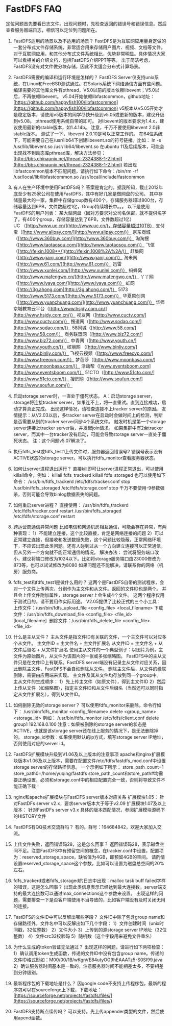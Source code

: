 # FastDFS FAQ

定位问题首先要看日志文件。出现问题时，先检查返回的错误号和错误信息。然后查看服务器端日志，相信可以定位到问题所在。

1. FastDFS适用的场景以及不适用的场景？
   FastDFS是为互联网应用量身定做的一套分布式文件存储系统，非常适合用来存储用户图片、视频、文档等文件。对于互联网应用，和其他分布式文件系统相比，优势非常明显。具体情况大家可以看相关的介绍文档，包括FastDFS介绍PPT等等。
   出于简洁考虑，FastDFS没有对文件做分块存储，因此不太适合分布式计算场景。

2. FastDFS需要的编译和运行环境是怎样的？
   FastDFS Server仅支持unix系统，在Linux和FreeBSD测试通过。在Solaris系统下网络通信方面有些问题。
   编译需要的其他库文件有pthread，V5.0以前的版本依赖libevent；V5.0以后，不再依赖libevent。
   v5.04开始依赖libfastcommon，github地址：[https://github.com/happyfish100/libfastcommon](https://github.com/happyfish100/libfastcommon)
   v5版本从v5.05开始才是稳定版本，请使用v5版本的同学尽快升级到v5.05或更新的版本，建议升级到v5.08。
   pthread使用系统自带的即可。
   对libevent的版本要求为1.4.x，建议使用最新的stable版本，如1.4.14b。
   注意，千万不要使用libevent 2.0非stable版本。
   测试了一下，libevent 2.0.10是可以正常工作的。
   在64位系统下，可能需要自己在/usr/lib64下创建libevent.so的符号链接。比如：
   ln -s /usr/lib/libevent.so /usr/lib64/libevent.so
   在ubuntu 11及后续版本，可能会出现找不到动态库pthread库，解决方法参见：[http://bbs.chinaunix.net/thread-2324388-1-2.html](http://bbs.chinaunix.net/thread-2324388-1-2.html)
   若出现libfastcommon版本不匹配问题，请执行如下命令：/bin/rm -rf /usr/local/lib/libfastcommon.so /usr/local/include/fastcommon

3. 有人在生产环境中使用FastDFS吗？
   答案是肯定的。据我所知，截止2012年底至少有25家公司在使用FastDFS，其中有好几家是做网盘的公司。
   其中存储量最大的一家，集群中存储group数有400个，存储服务器超过800台，存储容量达到6PB，文件数超过1亿，Group持续增长中。。。
   以下是使用FastDFS的用户列表：
   某大型网盘（因对方要求对公司名保密，就不提供名字了。有400个group，存储容量达到了6PB，文件数超过1亿）  
   UC （[http://www.uc.cn/](http://www.uc.cn/)，存储容量超过10TB）
   支付宝（[http://www.alipay.com/](http://www.alipay.com/)）
   京东商城（[http://www.360buy.com/](http://www.360buy.com/)）
   淘淘搜（[http://www.taotaosou.com/](http://www.taotaosou.com/)）
   飞信（[http://feixin.1008**/](http://feixin.1008%2A%2A/)）
   赶集网（[http://www.ganji.com/](http://www.ganji.com/)）
   淘米网（[http://www.61.com/](http://www.61.com/)）
   迅雷（[http://www.xunlei.com/](http://www.xunlei.com/)）
   蚂蜂窝（[http://www.mafengwo.cn/](http://www.mafengwo.cn/)）
   丫丫网（[http://www.iyaya.com/](http://www.iyaya.com/)）
   虹网（[http://3g.ahong.com](http://3g.ahong.com/)）
   5173（[http://www.5173.com/](http://www.5173.com/)）
   华夏原创网（[http://www.yuanchuang.com/](http://www.yuanchuang.com/)）
   华师京城教育云平台（[http://www.hsjdy.com.cn/](http://www.hsjdy.com.cn/)）
   视友网（[http://www.cuctv.com/](http://www.cuctv.com/)）
   搜道网（[http://www.sodao.com/](http://www.sodao.com/)）
   58同城（[http://www.58.com/](http://www.58.com/)）
   商务联盟网（[http://www.biz72.com/](http://www.biz72.com/)）
   中青网（[http://www.youth.cn/](http://www.youth.cn/)）
   缤丽网 （[http://www.binliy.com/](http://www.binliy.com/)）
   飞视云视频（[http://www.freeovp.com/](http://www.freeovp.com/)）
   梦芭莎（[http://www.moonbasa.com/](http://www.moonbasa.com/)）
   活动帮（[www.eventsboom.com](http://www.eventsboom.com/)）
   51CTO（[http://www.51cto.com/](http://www.51cto.com/)）
   搜房网（[http://www.soufun.com/](http://www.soufun.com/)）

4. 启动storage server时，一直处于僵死状态。
   A：启动storage server，storage将连接tracker server，如果连不上，将一直重试。直到连接成功，启动才算真正完成。
   出现这样情况，请检查连接不上tracker server的原因。
   友情提示：从V2.03以后，多tracker server在启动时会做时间上的检测，判断是否需要从别的tracker server同步4个系统文件。
   触发时机是第一个storage server连接上tracker server后，并发起join请求。
   如果集群中有2台tracker server，而其中一台tracker没有启动，可能会导致storage server一直处于僵死状态。
   注：这个问题v5.07解决了。

5. 执行fdfs_test或fdfs_test1上传文件时，服务器返回错误号2
   错误号表示没有ACTIVE状态的storage server。可以执行fdfs_monitor查看服务器状态。

6. 如何让server进程退出运行？
   直接kill即可让server进程正常退出，可以使用killall命令，例如：
   killall fdfs_trackerd
   killall fdfs_storaged
   也可以使用如下命令：
   /usr/bin/fdfs_trackerd /etc/fdfs/tracker.conf stop
   /usr/bin/fdfs_storaged /etc/fdfs/storage.conf stop
   千万不要使用-9参数强杀，否则可能会导致binlog数据丢失的问题。

7. 如何重启server进程？
   直接使用：
   /usr/bin/fdfs_trackerd /etc/fdfs/tracker.conf restart
   /usr/bin/fdfs_storaged /etc/fdfs/storage.conf restart

8. 跨运营商通信异常问题
   比如电信和网通机房相互通信，可能会存在异常，有两种表现：
   1）不能建立连接，这个比较直接，肯定是网络连接的问题
   2）可以正常建立连接，但接收和发送数据失败，这个问题比较隐蔽，正常网络环境下，不应该出现此类问题。
   ​     还有人碰到过从一个方向建立连接可以正常通信，但从另外一个方向就不能正常通信的情况。
   解决办法：
   尝试将服务端口改小，建议将端口修改为1024以下。比如将storage服务端口由23000修改为873等，也可以试试修改为8080
   如果问题还不能解决，请联系你的网络（机房）服务商。

9. fdfs_test和fdfs_test1是做什么用的？
   这两个是FastDFS自带的测试程序，会对一个文件上传两次，分别作为主文件和从文件。返回的文件ID也是两个。
   并且会上传文件附加属性，storage server上会生成4个文件。
   这两个程序仅用于测试目的，请不要用作实际用途。
   V2.05提供了比较正式的三个小工具：
      上传文件：/usr/bin/fdfs_upload_file  <config_file> <local_filename>
      下载文件：/usr/bin/fdfs_download_file <config_file> <file_id> [local_filename]
   ​    删除文件：/usr/bin/fdfs_delete_file <config_file> <file_id>

10. 什么是主从文件？
主从文件是指文件ID有关联的文件，一个主文件可以对应多个从文件。
  主文件ID = 主文件名 + 主文件扩展名
  从文件ID = 主文件名 + 从文件后缀名 + 从文件扩展名
使用主从文件的一个典型例子：以图片为例，主文件为原始图片，从文件为该图片的一张或多张缩略图。
FastDFS中的主从文件只是在文件ID上有联系。FastDFS server端没有记录主从文件对应关系，因此删除主文件，FastDFS不会自动删除从文件。
删除主文件后，从文件的级联删除，需要由应用端来实现。
主文件及其从文件均存放到同一个group中。
主从文件的生成顺序：
1）先上传主文件（如原文件），得到主文件ID
2）然后上传从文件（如缩略图），指定主文件ID和从文件后缀名（当然还可以同时指定从文件扩展名），得到从文件ID。


11. 如何删除无效的storage server？
可以使用fdfs_monitor来删除。命令行如下：
/usr/bin/fdfs_monitor <config_filename> delete <group_name> <storage_id>
例如：
/usr/bin/fdfs_monitor /etc/fdfs/client.conf delete group1 192.168.0.100
注意：如果被删除的storage server的状态是ACTIVE，也就是该storage server还在线上服务的情况下，是无法删除掉的。
​       storage_id参数：如果使用默认的ip方式，填写storage server IP地址，否则使用对应的server id。

12. FastDFS扩展模块升级到V1.06及以上版本的注意事项
apache和nginx扩展模块版本v1.06及以上版本，需要在配置文件/etc/fdfs/fastdfs_mod.conf中设置storage server的存储路径信息。
一个示例如下所示：
store_path_count=1
store_path0=/home/yuqing/fastdfs
store_path_count和store_path#均需要正确设置，必须和storage.conf中的相应配置完全一致，否则将导致文件不能正确下载！

13. nginx和apache扩展模块与FastDFS server版本对应关系
    扩展模块1.05：  针对FastDFs server v2.x，要求server版本大于等于v2.09
    扩展模块1.07及以上版本：  针对FastDFs server v3.x
    具体的版本匹配情况，参阅扩展模块源码下的HISTORY文件

14. FastDFS有QQ技术交流群吗？
   有的。群号：164684842，欢迎大家加入交流。

15. 上传文件失败，返回错误码28，这是怎么回事？
  返回错误码28，表示磁盘空间不足。注意FastDFS中有预留空间的概念，在tracker.conf中设置，配置项为：reserved_storage_space，缺省值为4GB，即预留4GB的空间。
  请酌情设置reserved_storage_space这个参数，比如可以设置为磁盘总空间的20%左右。

16. fdfs_trackerd或者fdfs_storaged的日志中出现：malloc task buff failed字样的错误，这是怎么回事？
  出现此类信息表示已经达到最大连接数。server端支持的最大连接数可以通过max_connections这个参数来设置。
  出现这样的问题，需要排查一下是否客户端使用不当导致的，比如客户端没有及时关闭无用的连接。

17. FastDFS的文件ID中可以反解出哪些字段？
文件ID中除了包含group name和存储路径外，文件名中可以反解出如下几个字段：
1）文件创建时间（unix时间戳，32位整数）
2）文件大小
3）上传到的源storage server IP地址（32位整数）
4）文件crc32校验码
5）随机数（这个字段用来避免文件重名）

18. 为什么生成的token验证无法通过？
  出现这样的问题，请进行如下两项检查：
  1）确认调用token生成函数，传递的文件ID中没有包含group name。传递的文件ID格式形如：M00/00/1B/wKgnVE84utyOG9hEAAATz5-S0SI99.java
  2）确认服务器时间基本是一致的，注意服务器时间不能相差太多，不要相差到分钟级别。

19. 最新程序包的下载地址是什么？
   因google code不支持上传程序包，最新的程序包可以在sourceforge上下载，下载地址：[https://sourceforge.net/projects/fastdfs/files/](https://sourceforge.net/projects/fastdfs/files/)

20. FastDFS支持断点续传吗？
   可以支持。先上传appender类型的文件，然后使用apend函数。